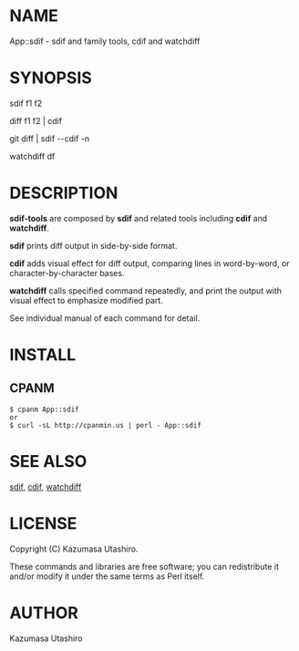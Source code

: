 # NAME

App::sdif - sdif and family tools, cdif and watchdiff

# SYNOPSIS

sdif f1 f2

diff f1 f2 | cdif

git diff | sdif --cdif -n

watchdiff df

# DESCRIPTION

**sdif-tools** are composed by **sdif** and related tools including
**cdif** and **watchdiff**.

**sdif** prints diff output in side-by-side format.

**cdif** adds visual effect for diff output, comparing lines in
word-by-word, or character-by-character bases.

**watchdiff** calls specified command repeatedly, and print the output
with visual effect to emphasize modified part.

See individual manual of each command for detail.

# INSTALL

## CPANM

    $ cpanm App::sdif
    or
    $ curl -sL http://cpanmin.us | perl - App::sdif

# SEE ALSO

[sdif](https://metacpan.org/pod/sdif), [cdif](https://metacpan.org/pod/cdif), [watchdiff](https://metacpan.org/pod/watchdiff)

# LICENSE

Copyright (C) Kazumasa Utashiro.

These commands and libraries are free software; you can redistribute
it and/or modify it under the same terms as Perl itself.

# AUTHOR

Kazumasa Utashiro
